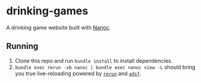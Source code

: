 # drinking-games
A drinking game website built with [Nanoc](https://nanoc.ws/).

## Running
1. Clone this repo and run `bundle install` to install dependencies.
2. `bundle exec rerun -xb nanoc | bundle exec nanoc view -L` should bring you true live-reloading powered by [`rerun`](https://github.com/alexch/rerun) and [`adsf`](https://github.com/ddfreyne/adsf).
